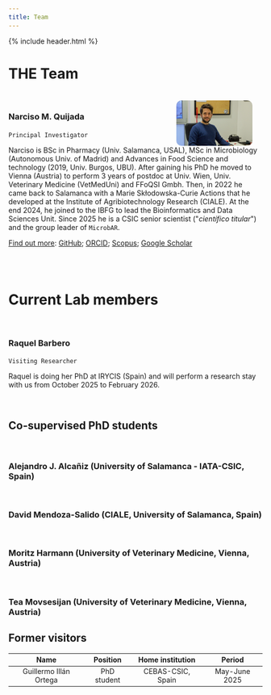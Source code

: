 ```yaml
---
title: Team
---
```


{% include header.html %}

# THE Team

<br>

<img align="right" src="images/NMQ_pic_IBFG_4.jpg" width="30%" style="margin-right:20px; border-radius:10px;">

### Narciso M. Quijada 
`Principal Investigator`

Narciso is BSc in Pharmacy (Univ. Salamanca, USAL), MSc in Microbiology (Autonomous Univ. of Madrid) and Advances in Food Science and technology (2019, Univ. Burgos, UBU). After gaining his PhD he moved to Vienna (Austria) to perform 3 years of postdoc at Univ. Wien, Univ. Veterinary Medicine (VetMedUni) and FFoQSI Gmbh. Then, in 2022 he came back to Salamanca with a Marie Skłodowska-Curie Actions that he developed at the Institute of Agribiotechnology Research (CIALE). At the end 2024, he joined to the IBFG to lead the Bioinformatics and Data Sciences Unit. Since 2025 he is a CSIC senior scientist ("*científico titular*") and the group leader of `MicrobAR`.

<ins>Find out more</ins>: [GitHub](https://github.com/nmquijada); [ORCID](https://orcid.org/0000-0002-1956-7205); [Scopus](https://www.scopus.com/authid/detail.uri?authorId=57192909558); [Google Scholar](https://scholar.google.es/citations?user=ElgNygIAAAAJ&hl=es&oi=ao)


<br>

<br>
 
# Current Lab members

<br>

### Raquel Barbero
`Visiting Researcher`  

Raquel is doing her PhD at IRYCIS (Spain) and will perform a research stay with us from October 2025 to February 2026.

<br>

## Co-supervised PhD students

<br>

### Alejandro J. Alcañiz (University of Salamanca - IATA-CSIC, Spain)  

<br>

### David Mendoza-Salido (CIALE, University of Salamanca, Spain)

<br>

### Moritz Harmann (University of Veterinary Medicine, Vienna, Austria)

<br>

### Tea Movsesijan (University of Veterinary Medicine, Vienna, Austria)

## Former visitors

Name | Position | Home institution | Period |
:--: | :------: | :--------------: | :----: |
Guillermo Illán Ortega | PhD student | CEBAS-CSIC, Spain | May-June 2025

<br>


